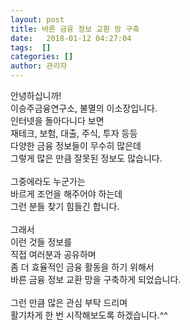 ```yaml
---
layout: post
title: 바른 금융 정보 교환 망 구축
date:   2018-01-12 04:27:04
tags:  []
categories: []
author: 관리자
---
```



안녕하십니까!<br>
이승주금융연구소, 불멸의 이소장입니다.<br>
인터넷을 돌아다니다 보면<br>
재테크, 보험, 대출, 주식, 투자 등등<br>
다양한 금융 정보들이 무수히 많은데<br>
그렇게 많은 만큼 잘못된 정보도 많습니다.<br>
 <br>
그중에라도 누군가는<br>
바르게 조언을 해주어야 하는데<br>
그런 분들 찾기 힘들긴 합니다.<br>
 <br>
그래서<br>
이런 것들 정보를<br>
직접 여러분과 공유하며<br>
좀 더 효율적인 금융 활동을 하기 위해서<br>
바른 금융 정보 교환 망을 구축하게 되었습니다.<br>
 <br>
그런 만큼 많은 관심 부탁 드리며<br>
활기차게 한 번 시작해보도록 하겠습니다.^^
